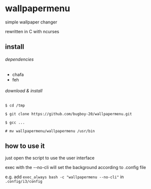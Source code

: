 # wallpapermenu
simple wallpaper changer

rewritten in C with ncurses

## install

###### dependencies

* chafa
* feh

###### download & install

```
$ cd /tmp

$ git clone https://github.com/bugboy-20/wallpapermenu.git

$ gcc ...

# mv wallpapermenu/wallpapermenu /usr/bin

```


## how to use it

just open the script to use the user interface

exec with the --no-cli will set the background according to .config file


e.g. add `exec_always bash -c "wallpapermenu --no-cli"` in `.config/i3/config`

